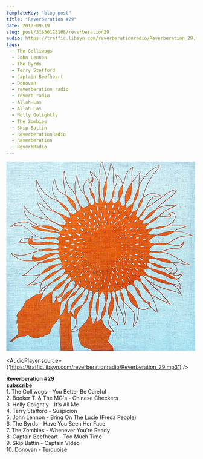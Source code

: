 ```yaml
---
templateKey: "blog-post"
title: "Reverberation #29"
date: 2012-09-19
slug: post/31856123168/reverberation29
audio: https://traffic.libsyn.com/reverberationradio/Reverberation_29.mp3
tags:
  - The Golliwogs
  - John Lennon
  - The Byrds
  - Terry Stafford
  - Captain Beefheart
  - Donovan
  - reverberation radio
  - reverb radio
  - Allah-Las
  - Allah Las
  - Holly Golightly
  - The Zombies
  - SKip Battin
  - ReverberationRadio
  - Reverberation
  - ReverbRadio
---
```


![Reverberation #29](../images/bbe244f7ae102bb47df7cbbcb9d94d2c3cf66cbba020b6d49325fcb397319b45.jpg)

<AudioPlayer source={'https://traffic.libsyn.com/reverberationradio/Reverberation_29.mp3'} />

<p><strong>Reverberation #29<br /><strong><strong><a href="http://itunes.apple.com/us/podcast/reverberation-radio/id520739212?ign-mpt=uo%3D4" title="subscribe" target="_blank">subscribe</a></strong></strong><br /></strong>1. The Golliwogs - You Better Be Careful<br />2. Booker T. &amp; The MG's - Chinese Checkers<br />3. Holly Golightly - It's All Me<br />4. Terry Stafford - Suspicion <br />5. John Lennon - Bring On The Lucie (Freda People)<br />6. The Byrds - Have You Seen Her Face<br />7. The Zombies - Whenever You're Ready<br />8. Captain Beefheart - Too Much Time<br />9. Skip Battin - Captain Video<br />10. Donovan - Turquoise</p>
